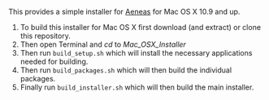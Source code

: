 This provides a simple installer for [Aeneas](https://github.com/readbeyond/aeneas) for Mac OS X 10.9 and up.  

1. To build this installer for Mac OS X first download (and extract) or clone this repository.  
2. Then open Terminal and _cd_ to _Mac\_OSX\_Installer_  
3. Then run `build_setup.sh` which will install the necessary applications needed for building.  
4. Then run `build_packages.sh` which will then build the individual packages.  
5. Finally run `build_installer.sh` which will then build the main installer.  
